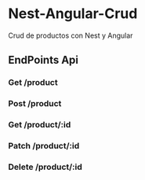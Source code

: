 # Nest-Angular-Crud

Crud de productos con Nest y Angular

## EndPoints Api

### Get /product

### Post /product

### Get /product/:id

### Patch /product/:id

### Delete /product/:id
